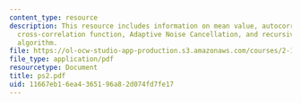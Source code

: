 ```yaml
---
content_type: resource
description: This resource includes information on mean value, autocorrelation function,
  cross-correlation function, Adaptive Noise Cancellation, and recursive least-squares
  algorithm.
file: https://ol-ocw-studio-app-production.s3.amazonaws.com/courses/2-160-identification-estimation-and-learning-spring-2006/11667eb16ea4365196a82d074fd7fe17_ps2.pdf
file_type: application/pdf
resourcetype: Document
title: ps2.pdf
uid: 11667eb1-6ea4-3651-96a8-2d074fd7fe17
---
```

